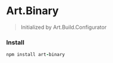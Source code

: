 # Art.Binary

> Initialized by Art.Build.Configurator

### Install

```coffeescript
npm install art-binary
```